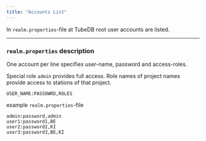 ```yaml
---
title: "Accounts List"
---
```


In `realm.properties`-file at TubeDB root user accounts are listed.

---
### `realm.properties` description

One account per line specifies user-name, password and access-roles.

Special role `admin` provides full access. Role names of project names provide access to stations of that project.

`USER_NAME:PASSOWRD,ROLES`


example `realm.properties`-file
~~~ properties
admin:password,admin
user1:password1,BE
user2:password2,KI
user3:password3,BE,KI
~~~
